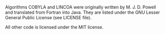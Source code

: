 Algorithms COBYLA and LINCOA were originally written by M. J. D. Powell and translated from Fortran into Java. They are listed under the GNU Lesser General Public License (see LICENSE file).

All other code is licensed under the MIT license.
